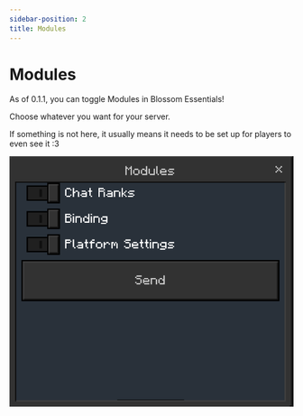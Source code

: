 ```yaml
---
sidebar-position: 2
title: Modules
---
```

# Modules

As of 0.1.1, you can toggle Modules in Blossom Essentials!

Choose whatever you want for your server.

If something is not here, it usually means it needs to be set up for players to even see it :3

![Modules UI](image.png)
